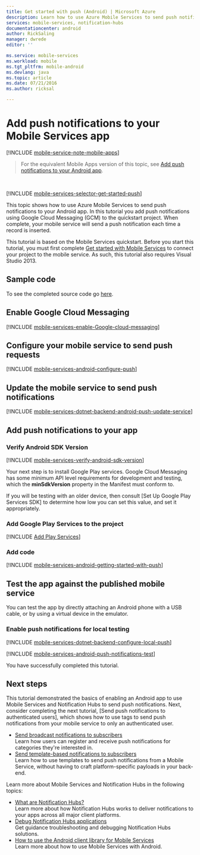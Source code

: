 ```yaml
---
title: Get started with push (Android) | Microsoft Azure
description: Learn how to use Azure Mobile Services to send push notifications to your Android .Net app.
services: mobile-services, notification-hubs
documentationcenter: android
author: RickSaling
manager: dwrede
editor: ''

ms.service: mobile-services
ms.workload: mobile
ms.tgt_pltfrm: mobile-android
ms.devlang: java
ms.topic: article
ms.date: 07/21/2016
ms.author: ricksal

---
```

# Add push notifications to your Mobile Services app
[!INCLUDE [mobile-service-note-mobile-apps](../../includes/mobile-services-note-mobile-apps.md)]

> For the equivalent Mobile Apps version of this topic, see [Add push notifications to your Android app](../app-service-mobile/app-service-mobile-android-get-started-push.md).
> 
> 

&nbsp;

[!INCLUDE [mobile-services-selector-get-started-push](../../includes/mobile-services-selector-get-started-push.md)]

This topic shows how to use Azure Mobile Services to send push notifications to your Android app. In this tutorial you add push notifications using Google Cloud Messaging (GCM) to the quickstart project. When complete, your mobile service will send a push notification each time a record is inserted.

This tutorial is based on the Mobile Services quickstart. Before you start this tutorial, you must first complete [Get started with Mobile Services] to connect your project to the mobile service. As such, this tutorial also requires Visual Studio 2013.

## Sample code
To see the completed source code go [here](https://github.com/RickSaling/mobile-services-samples/tree/push/GettingStartedWithPush).

## Enable Google Cloud Messaging
[!INCLUDE [mobile-services-enable-Google-cloud-messaging](../../includes/mobile-services-enable-google-cloud-messaging.md)]

## Configure your mobile service to send push requests
[!INCLUDE [mobile-services-android-configure-push](../../includes/mobile-services-android-configure-push.md)]

## Update the mobile service to send push notifications
[!INCLUDE [mobile-services-dotnet-backend-android-push-update-service](../../includes/mobile-services-dotnet-backend-android-push-update-service.md)]

## Add push notifications to your app
### Verify Android SDK Version
[!INCLUDE [mobile-services-verify-android-sdk-version](../../includes/mobile-services-verify-android-sdk-version.md)]

Your next step is to install Google Play services. Google Cloud Messaging has some minimum API level requirements for development and testing, which the **minSdkVersion** property in the Manifest must conform to.

If you will be testing with an older device, then consult [Set Up Google Play Services SDK] to determine how low you can set this value, and set it appropriately.

### Add Google Play Services to the project
[!INCLUDE [Add Play Services](../../includes/mobile-services-add-google-play-services.md)]

### Add code
[!INCLUDE [mobile-services-android-getting-started-with-push](../../includes/mobile-services-android-getting-started-with-push.md)]

## Test the app against the published mobile service
You can test the app by directly attaching an Android phone with a USB cable, or by using a virtual device in the emulator.

### Enable push notifications for local testing
[!INCLUDE [mobile-services-dotnet-backend-configure-local-push](../../includes/mobile-services-dotnet-backend-configure-local-push.md)]

[!INCLUDE [mobile-services-android-push-notifications-test](../../includes/mobile-services-android-push-notifications-test.md)]

You have successfully completed this tutorial.

## Next steps
This tutorial demonstrated the basics of enabling an Android app to use Mobile Services and Notification Hubs to send push notifications. Next, consider completing the next tutorial, [Send push notifications to authenticated users], which shows how to use tags to send push notifications from your mobile service to only an authenticated user.

* [Send broadcast notifications to subscribers]
    <br/>Learn how users can register and receive push notifications for categories they're interested in.
* [Send template-based notifications to subscribers]
    <br/>Learn how to use templates to send push notifications from a Mobile Service, without having to craft platform-specific payloads in your back-end.

Learn more about Mobile Services and Notification Hubs in the following topics:

* [What are Notification Hubs?]
  <br/>Learn more about how Notification Hubs works to deliver notifications to your apps across all major client platforms.
* [Debug Notification Hubs applications](http://go.microsoft.com/fwlink/p/?linkid=386630)
  </br>Get guidance troubleshooting and debugging Notification Hubs solutions.
* [How to use the Android client library for Mobile Services]
  <br/>Learn more about how to use Mobile Services with Android.

<!-- Anchors. -->

[Create a new mobile service]: #create-service
[Download the service locally]: #download-the-service-locally
[Test the mobile service]: #test-the-service
[Download the GetStartedWithData project]: #download-app
[Update the app to use the mobile service for data access]: #update-app
[Test the Android App against the service hosted locally]: #test-locally-hosted
[Publish the mobile service to Azure]: #publish-mobile-service
[Test the Android App against the service hosted in Azure]: #test-azure-hosted
[Test the app against the published mobile service]: #test-app
[Next Steps]:#next-steps

<!-- Images. -->

<!-- URLs. -->
[Get started with push notifications (Eclipse)]: mobile-services-dotnet-backend-android-get-started-push-ec.md
[Get started with Mobile Services]: mobile-services-dotnet-backend-android-get-started.md
[Mobile Services SDK]: http://go.microsoft.com/fwlink/p/?LinkId=257545

[How to use the Android client library for Mobile Services]: mobile-services-android-how-to-use-client-library.md

[What are Notification Hubs?]: ../notification-hubs-overview.md
[Send broadcast notifications to subscribers]: ../notification-hubs-windows-store-dotnet-send-breaking-news.md
[Send template-based notifications to subscribers]: ../notification-hubs-windows-store-dotnet-xplat-localized-wns-push-notification.md

